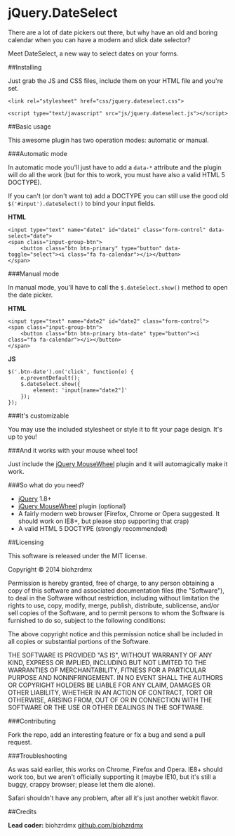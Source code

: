 jQuery.DateSelect
=================

There are a lot of date pickers out there, but why have an old and boring calendar when you can have a modern and slick date selector?

Meet DateSelect, a new way to select dates on your forms.

##Installing

Just grab the JS and CSS files, include them on your HTML file and you're set.

	<link rel="stylesheet" href="css/jquery.dateselect.css">

	<script type="text/javascript" src="js/jquery.dateselect.js"></script>

##Basic usage

This awesome plugin has two operation modes: automatic or manual.

###Automatic mode

In automatic mode you'll just have to add a `data-*` attribute and the plugin will do all the work (but for this to work, you must have also a valid HTML 5 DOCTYPE).

If you can't (or don't want to) add a DOCTYPE you can still use the good old `$('#input').dateSelect()` to bind your input fields.

**HTML**

	<input type="text" name="date1" id="date1" class="form-control" data-select="date">
	<span class="input-group-btn">
		<button class="btn btn-primary" type="button" data-toggle="select"><i class="fa fa-calendar"></i></button>
	</span>


###Manual mode

In manual mode, you'll have to call the `$.dateSelect.show()` method to open the date picker.

**HTML**

	<input type="text" name="date2" id="date2" class="form-control">
	<span class="input-group-btn">
		<button class="btn btn-primary btn-date" type="button"><i class="fa fa-calendar"></i></button>
	</span>

**JS**

	$('.btn-date').on('click', function(e) {
		e.preventDefault();
		$.dateSelect.show({
			element: 'input[name="date2"]'
		});
	});

###It's customizable

You may use the included stylesheet or style it to fit your page design. It's up to you!

###And it works with your mouse wheel too!

Just include the [jQuery MouseWheel](https://github.com/brandonaaron/jquery-mousewheel) plugin and it will automagically make it work.

###So what do you need?

 - [jQuery](http://jquery.com/) 1.8+
 - [jQuery MouseWheel](https://github.com/brandonaaron/jquery-mousewheel) plugin (optional)
 - A fairly modern web browser (Firefox, Chrome or Opera suggested. It should work on IE8+, but please stop supporting that crap)
 - A valid HTML 5 DOCTYPE (strongly recommended)

##Licensing

This software is released under the MIT license.

Copyright © 2014 biohzrdmx

Permission is hereby granted, free of charge, to any person obtaining a copy of this software and associated documentation files (the "Software"), to deal in the Software without restriction, including without limitation the rights to use, copy, modify, merge, publish, distribute, sublicense, and/or sell copies of the Software, and to permit persons to whom the Software is furnished to do so, subject to the following conditions:

The above copyright notice and this permission notice shall be included in all copies or substantial portions of the Software.

THE SOFTWARE IS PROVIDED "AS IS", WITHOUT WARRANTY OF ANY KIND, EXPRESS OR IMPLIED, INCLUDING BUT NOT LIMITED TO THE WARRANTIES OF MERCHANTABILITY, FITNESS FOR A PARTICULAR PURPOSE AND NONINFRINGEMENT. IN NO EVENT SHALL THE AUTHORS OR COPYRIGHT HOLDERS BE LIABLE FOR ANY CLAIM, DAMAGES OR OTHER LIABILITY, WHETHER IN AN ACTION OF CONTRACT, TORT OR OTHERWISE, ARISING FROM, OUT OF OR IN CONNECTION WITH THE SOFTWARE OR THE USE OR OTHER DEALINGS IN THE SOFTWARE.

###Contributing

Fork the repo, add an interesting feature or fix a bug and send a pull request.

###Troubleshooting

As was said earlier, this works on Chrome, Firefox and Opera. IE8+ should work too, but we aren't officially supporting it (maybe IE10, but it's still a buggy, crappy browser; please let them die alone).

Safari shouldn't have any problem, after all it's just another webkit flavor.

##Credits

**Lead coder:** biohzrdmx [github.com/biohzrdmx](http://github.com/biohzrdmx
)
